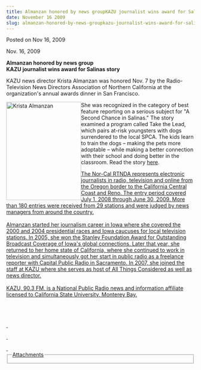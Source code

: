 ```yaml
---
title: Almanzan honored by news groupKAZU journalist wins award for Salinas story
date: November 16 2009
slug: almanzan-honored-by-news-groupkazu-journalist-wins-award-for-salinas-story
---
```





<span class="date">Posted on Nov 16, 2009    </span>
<p>Nov. 16, 2009</p>
<strong>Almanzan honored by news
group</strong><strong><em><br/></em>KAZU journalist wins award for
Salinas story<em><br/></em></strong>
<p>KAZU news director Krista Almanzan was honored Nov. 7 by the
Radio-Television News Directors Association of Northern California
at the organization&apos;s annual awards dinner in San Francisco.</p>
<p><img alt="Krista Almanzan" height="263" src="http://news.csumb.edu/sites/default/files/65/igx_migrate/images/Krista_Almanzan.jpg" style="float:left" width="200">She was recognized in the category
of best feature reporting on a serious subject for &quot;A Second Chance
in Salinas.&quot; The story examined a program called Take the Lead,
which pairs at-risk youngsters with dogs surrendered to the local
SPCA. The kids learn to train the dogs &#x2013; making the pets more
adoptable &#x2013; while making a better connection with their school and
doing better in the classroom. Read the story <a href="http://www.publicbroadcasting.net/kazu/news.newsmain/article/0/0/1511786/news/A.Second.Chance.in.Salinas" rel="nofollow">here</a>.</img></p>
<p><a href="http://www.publicbroadcasting.net/kazu/news.newsmain/article/0/0/1511786/news/A.Second.Chance.in.Salinas" rel="nofollow"/></p>
<p>The Nor-Cal RTNDA represents electronic journalists in radio,
television and online from the Oregon border to the California
Central Coast and Reno. The entry period covered July 1, 2008
through June 30, 2009. More than 180 entries were received from 29
stations and were judged by news managers from around the
country.<br>
<br>
Almanzan started her journalism career in Iowa where she covered
the 2000 and 2004 presidential races and Iowa caucuses for local
television stations. In 2005, she won the Stanley Foundation Award
for Outstanding Broadcast Coverage of Iowa&apos;s global connections.
Later that year, she returned to her home state of California,
where she continued to work in television and simultaneously got
her start in public radio as a freelance reporter with Capital
Public Radio in Sacramento. In 2007, she joined the staff at KAZU
where she serves as host of All Things Considered as well as news
director.<br>
<br>
KAZU, 90.3 FM, is a National Public Radio news and information
affiliate licensed to California State University, Monterey
Bay.</br></br></br></br></p>
<p>&#xA0;</p>
<p>&#xA0;</p>
<em>&#xA0;</em>
<fieldset class="fieldgroup group-attachments">
<legend>Attachments</legend>
<div class="field field-type-emvideo field-field-attach-video">
<div class="field-items">
<div class="field-item odd">
<div class="emvideo emvideo-video emvideo-"/>
</div>
</div>
</div>
</fieldset>






